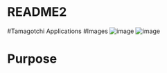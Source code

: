 # README2
#Tamagotchi Applications
#Images
![image](https://github.com/ST10447238/README2/assets/160851446/eb7a3bef-cda1-4807-8ee7-11fff5d3269a)
![image](https://github.com/ST10447238/README2/assets/160851446/02081685-eacb-496d-b729-46ad081b50d8)
# Purpose




